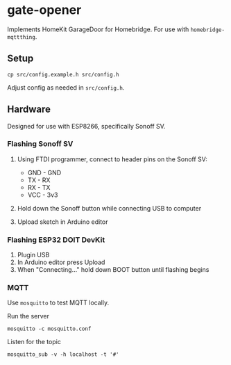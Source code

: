 # gate-opener

Implements HomeKit GarageDoor for Homebridge. For use with `homebridge-mqttthing`.

## Setup

```
cp src/config.example.h src/config.h
```

Adjust config as needed in `src/config.h`.

## Hardware

Designed for use with ESP8266, specifically Sonoff SV.

### Flashing Sonoff SV

1. Using FTDI programmer, connect to header pins on the Sonoff SV:

    - GND - GND
    - TX  - RX
    - RX  - TX
    - VCC - 3v3

2. Hold down the Sonoff button while connecting USB to computer
3. Upload sketch in Arduino editor

### Flashing ESP32 DOIT DevKit

1. Plugin USB
2. In Arduino editor press Upload
3. When "Connecting..." hold down BOOT button until flashing begins

### MQTT

Use `mosquitto` to test MQTT locally.

Run the server

```
mosquitto -c mosquitto.conf
```

Listen for the topic

```
mosquitto_sub -v -h localhost -t '#'
```

